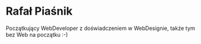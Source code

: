 # Rafał Piaśnik
Początkujący WebDeveloper z doświadczeniem w WebDesignie, także tym bez Web na początku :-)
